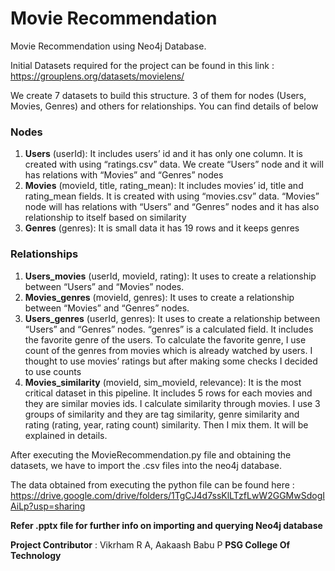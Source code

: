 # Movie Recommendation
Movie Recommendation using Neo4j Database.


Initial Datasets required for the project can be found in this link : https://grouplens.org/datasets/movielens/


We create 7 datasets to build this structure. 3 of them for nodes (Users, Movies, Genres) and others for relationships. You can find details of below

### Nodes
1. **Users** (userId): It includes users’ id and it has only one column. It is created with using “ratings.csv” data. We create “Users” node and it will has relations with “Movies” and “Genres” nodes
2. **Movies** (movieId, title, rating_mean): It includes movies’ id, title and rating_mean fields. It is created with using “movies.csv” data. “Movies” node will has relations with “Users” and “Genres” nodes and it has also relationship to itself based on similarity
3. **Genres** (genres): It is small data it has 19 rows and it keeps genres

### Relationships
1. **Users_movies** (userId, movieId, rating): It uses to create a relationship between “Users” and “Movies” nodes.
2. **Movies_genres** (movieId, genres): It uses to create a relationship between “Movies” and “Genres” nodes.
3. **Users_genres** (userId, genres): It uses to create a relationship between “Users” and “Genres” nodes. “genres” is a calculated field. It includes the favorite genre of the users. To calculate the favorite genre, I use count of the genres from movies which is already watched by users. I thought to use movies’ ratings but after making some checks I decided to use counts
4. **Movies_similarity** (movieId, sim_movieId, relevance): It is the most critical dataset in this pipeline. It includes 5 rows for each movies and they are similar movies ids. I calculate similarity through movies. I use 3 groups of similarity and they are tag similarity, genre similarity and rating (rating, year, rating count) similarity. Then I mix them. It will be explained in details.

After executing the MovieRecommendation.py file and obtaining the datasets, we have to import the .csv files into the neo4j database.

The data obtained from executing the python file can be found here : 
https://drive.google.com/drive/folders/1TgCJ4d7ssKlLTzfLwW2GGMwSdogIAiLp?usp=sharing

**Refer .pptx file for further info on importing and querying Neo4j database**

**Project Contributor** : Vikrham R A, Aakaash Babu P **PSG College Of Technology**
